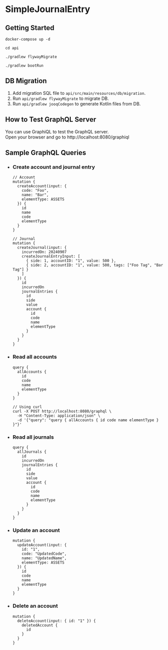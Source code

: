# SimpleJournalEntry

## Getting Started

```shell
docker-compose up -d

cd api

./gradlew flywayMigrate

./gradlew bootRun
```

## DB Migration

1. Add migration SQL file to `api/src/main/resources/db/migration`.
2. Run `api/gradlew flywayMigrate` to migrate DB.
3. Run `api/gradlew jooqCodegen` to generate Kotlin files from DB.

## How to Test GraphQL Server

You can use GraphiQL to test the GraphQL server.  
Open your browser and go to http://localhost:8080/graphiql

## Sample GraphQL Queries
- ### Create account and journal entry
  ```
  // Account
  mutation {
    createAccount(input: {
      code: "Foo",
      name: "Bar",
      elementType: ASSETS
    }) {
      id
      name
      code
      elementType
    }
  }

  // Journal
  mutation {
    createJournal(input: {
      incurredOn: 20240907
      createJournalEntryInput: [
        { side: 1, accountID: "1", value: 500 },
        { side: 2, accountID: "1", value: 500, tags: ["Foo Tag", "Bar Tag"] }
      ]
    }) {
      id
      incurredOn
      journalEntries {
        id
        side
        value
        account {
          id
          code
          name
          elementType
        }
      }
    }
  }
  ```

- ### Read all accounts
  ```
  query {
    allAccounts {
      id
      code
      name
      elementType
    }
  }

  // Using curl
  curl -X POST http://localhost:8080/graphql \
    -H "Content-Type: application/json" \
    -d '{"query": "query { allAccounts { id code name elementType } }"}'
  ```

- ### Read all journals

  ```
  query {
    allJournals {
      id
      incurredOn
      journalEntries {
        id
        side
        value
        account {
          id
          code
          name
          elementType
        }
      }
    }
  }
  ```

- ### Update an account
  ```
  mutation {
    updateAccount(input: {
      id: "1",
      code: "UpdatedCode",
      name: "UpdatedName",
      elementType: ASSETS
    }) {
      id
      code
      name
      elementType
    }
  }
  ```

- ### Delete an account
  ```
  mutation {
    deleteAccount(input: { id: "1" }) {
      deletedAccount {
        id
      }
    }
  }
  ```